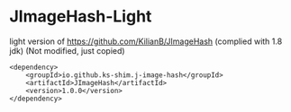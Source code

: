 # JImageHash-Light
light version of https://github.com/KilianB/JImageHash (complied with 1.8 jdk)
(Not modified, just copied)

```
<dependency>
    <groupId>io.github.ks-shim.j-image-hash</groupId>
    <artifactId>JImageHash</artifactId>
    <version>1.0.0</version>
</dependency>
```